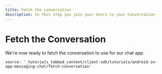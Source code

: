 ```yaml
---
title: Fetch the conversation
description: In this step you join your Users to your Conversation
---
```


# Fetch the Conversation

We're now ready to fetch the conversation to use for our chat app.

```tabbed_content
source: '_tutorials_tabbed_content/client-sdk/tutorials/android-in-app-messaging-chat/fetch-conversation'
```
